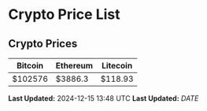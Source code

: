 # Crypto Price List

## Crypto Prices
| Bitcoin | Ethereum | Litecoin |
| ------- | -------- | -------- |
| $102576 | $3886.3 | $118.93 |
**Last Updated:** 2024-12-15 13:48 UTC
**Last Updated:** $DATE$
